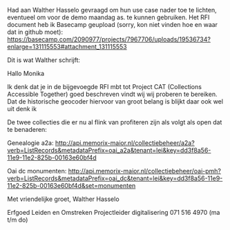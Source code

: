 Had aan Walther Hasselo gevraagd om hun use case nader toe te lichten, eventueel om voor de demo maandag as. te kunnen gebruiken.
Het RFI document heb ik Basecamp geupload (sorry, kon niet vinden hoe en waar dat in github moet):
https://basecamp.com/2090977/projects/7967706/uploads/19536734?enlarge=131115553#attachment_131115553

Dit is wat Walther schrijft:

Hallo Monika
 
Ik denk dat je in de bijgevoegde RFI mbt tot Project CAT (Collections Accessible  Together) goed beschreven vindt wij wij proberen te bereiken.
Dat de historische geocoder hiervoor van groot belang is blijkt daar ook wel uit denk ik
 
De twee collecties die er nu al flink van profiteren zijn als volgt als open dat te benaderen:
 
Genealogie a2a: http://api.memorix-maior.nl/collectiebeheer/a2a?verb=ListRecords&metadataPrefix=oai_a2a&tenant=lei&key=dd3f8a56-11e9-11e2-825b-00163e60bf4d
 
Oai dc monumenten: http://api.memorix-maior.nl/collectiebeheer/oai-pmh?verb=ListRecords&metadataPrefix=oai_dc&tenant=lei&key=dd3f8a56-11e9-11e2-825b-00163e60bf4d&set=monumenten
 
 
Met vriendelijke groet,
Walther Hasselo
 
Erfgoed Leiden en Omstreken
Projectleider digitalisering
071 516 4970 (ma t/m do)

